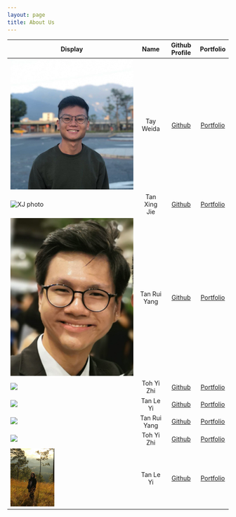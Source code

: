 ```yaml
---
layout: page
title: About Us
---
```


Display | Name | Github Profile | Portfolio 
--------|:----:|:--------------:|:---------:
![](images/weida.jpg) | Tay Weida | [Github](https://github.com/weidak) | [Portfolio](team/weidak.md)
![XJ photo](https://user-images.githubusercontent.com/69759370/140737947-840f740b-4091-4a42-bdc3-42e922f4ccf9.jpg) | Tan Xing Jie | [Github](https://github.com/xingjie99) | [Portfolio](team/xingjie99.md)
![Tan Rui Yang](images/photos/RuiYangPhoto.png) | Tan Rui Yang | [Github](https://github.com/tryyang2001) | [Portfolio](team/tryyang2001.md)
![](https://via.placeholder.com/100.png?text=Photo) | Toh Yi Zhi | [Github](https://github.com/tttyyzzz) | [Portfolio](team/tttyyzzz.md)
![](https://via.placeholder.com/100.png?text=Photo) | Tan Le Yi | [Github](https://github.com/tlyi) | [Portfolio](team/tlyi.md)
![](https://via.placeholder.com/100.png?text=Photo) | Tan Rui Yang | [Github](https://github.com/tryyang2001) | [Portfolio](team/tryyang2001.md)
![](https://via.placeholder.com/100.png?text=Photo) | Toh Yi Zhi | [Github](https://github.com/tttyyzzz) | [Portfolio](team/tttyyzzz.md) 
<img src="images/lypic.jpg" width ="100">| Tan Le Yi | [Github](https://github.com/tlyi) | [Portfolio](team/tlyi.md)

